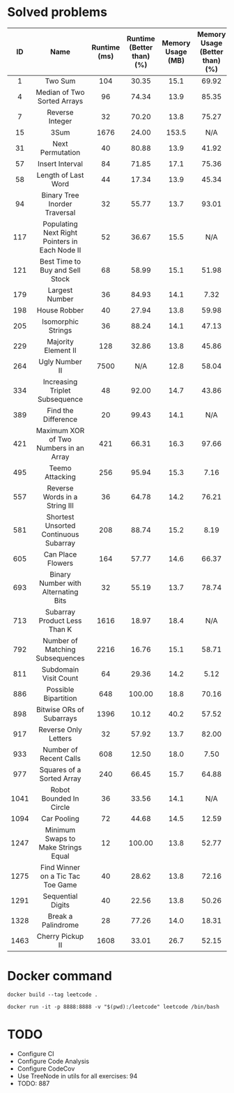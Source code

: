 # Solved problems

|  ID   |                      Name                      | Runtime (ms) | Runtime (Better than) (%) | Memory Usage (MB) | Memory Usage (Better than) (%) |
| :---: | :--------------------------------------------: | :----------: | :-----------------------: | :---------------: | :----------------------------: |
|   1   |                    Two Sum                     |     104      |           30.35           |       15.1        |             69.92              |
|   4   |          Median of Two Sorted Arrays           |      96      |           74.34           |       13.9        |             85.35              |
|   7   |                Reverse Integer                 |      32      |           70.20           |       13.8        |             75.27              |
|  15   |                      3Sum                      |     1676     |           24.00           |       153.5       |              N/A               |
|  31   |                Next Permutation                |      40      |           80.88           |       13.9        |             41.92              |
|  57   |                Insert Interval                 |      84      |           71.85           |       17.1        |             75.36              |
|  58   |              Length of Last Word               |      44      |           17.34           |       13.9        |             45.34              |
|  94   |         Binary Tree Inorder Traversal          |      32      |           55.77           |       13.7        |             93.01              |
|  117  | Populating Next Right Pointers in Each Node II |      52      |           36.67           |       15.5        |              N/A               |
|  121  |        Best Time to Buy and Sell Stock         |      68      |           58.99           |       15.1        |             51.98              |
|  179  |                 Largest Number                 |      36      |           84.93           |       14.1        |              7.32              |
|  198  |                  House Robber                  |      40      |           27.94           |       13.8        |             59.98              |
|  205  |               Isomorphic Strings               |      36      |           88.24           |       14.1        |             47.13              |
|  229  |              Majority Element II               |     128      |           32.86           |       13.8        |             45.86              |
|  264  |                 Ugly Number II                 |     7500     |            N/A            |       12.8        |             58.04              |
|  334  |         Increasing Triplet Subsequence         |      48      |           92.00           |       14.7        |             43.86              |
|  389  |              Find the Difference               |      20      |           99.43           |       14.1        |              N/A               |
|  421  |     Maximum XOR of Two Numbers in an Array     |     421      |           66.31           |       16.3        |             97.66              |
|  495  |                Teemo Attacking                 |     256      |           95.94           |       15.3        |              7.16              |
|  557  |         Reverse Words in a String III          |      36      |           64.78           |       14.2        |             76.21              |
|  581  |     Shortest Unsorted Continuous Subarray      |     208      |           88.74           |       15.2        |              8.19              |
|  605  |               Can Place Flowers                |     164      |           57.77           |       14.6        |             66.37              |
|  693  |      Binary Number with Alternating Bits       |      32      |           55.19           |       13.7        |             78.74              |
|  713  |          Subarray Product Less Than K          |     1616     |           18.97           |       18.4        |              N/A               |
|  792  |        Number of Matching Subsequences         |     2216     |           16.76           |       15.1        |             58.71              |
|  811  |             Subdomain Visit Count              |      64      |           29.36           |       14.2        |              5.12              |
|  886  |              Possible Bipartition              |     648      |          100.00           |       18.8        |             70.16              |
|  898  |            Bitwise ORs of Subarrays            |     1396     |           10.12           |       40.2        |             57.52              |
|  917  |              Reverse Only Letters              |      32      |           57.92           |       13.7        |             82.00              |
|  933  |             Number of Recent Calls             |     608      |           12.50           |       18.0        |              7.50              |
|  977  |           Squares of a Sorted Array            |     240      |           66.45           |       15.7        |             64.88              |
| 1041  |            Robot Bounded In Circle             |      36      |           33.56           |       14.1        |              N/A               |
| 1094  |                  Car Pooling                   |      72      |           44.68           |       14.5        |             12.59              |
| 1247  |      Minimum Swaps to Make Strings Equal       |      12      |          100.00           |       13.8        |             52.77              |
| 1275  |       Find Winner on a Tic Tac Toe Game        |      40      |           28.62           |       13.8        |             72.16              |
| 1291  |               Sequential Digits                |      40      |           22.56           |       13.8        |             50.26              |
| 1328  |               Break a Palindrome               |      28      |           77.26           |       14.0        |             18.31              |
| 1463  |                Cherry Pickup II                |     1608     |           33.01           |       26.7        |             52.15              |

# Docker command

```console
docker build --tag leetcode .
```

```console
docker run -it -p 8888:8888 -v "$(pwd):/leetcode" leetcode /bin/bash
```

# TODO

-   Configure CI
-   Configure Code Analysis
-   Configure CodeCov
-   Use TreeNode in utils for all exercises: 94
-   TODO: 887